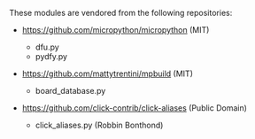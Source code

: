 These modules are vendored from the following repositories:

- https://github.com/micropython/micropython (MIT)
  - dfu.py
  - pydfy.py

- https://github.com/mattytrentini/mpbuild (MIT)
  - board_database.py

- https://github.com/click-contrib/click-aliases  (Public Domain)
  - click_aliases.py (Robbin Bonthond)

